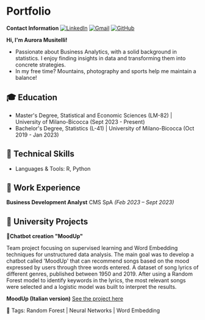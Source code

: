 # Portfolio

**Contact Information**
[![LinkedIn](https://img.shields.io/badge/LinkedIn-blue?logo=linkedin&logoColor=white)](https://www.linkedin.com/in/aurora-musitelli-bb1464195/)
[![Gmail](https://img.shields.io/badge/Gmail-red?logo=gmail&logoColor=white)](mailto:musitelliaurora@gmail.com)
[![GitHub](https://img.shields.io/badge/GitHub-black?logo=github&logoColor=white)](https://github.com/auroraMusitelli)

**Hi, I'm Aurora Musitelli!**
* Passionate about Business Analytics, with a solid background in statistics. I enjoy finding insights in data and transforming them into concrete strategies.
* In my free time? Mountains, photography and sports help me maintain a balance!

## 🎓 Education
* Master's Degree, Statistical and Economic Sciences (LM-82) | University of Milano-Bicocca (Sept 2023 - Present)
* Bachelor's Degree, Statistics (L-41) | University of Milano-Bicocca (Oct 2019 - Jan 2023)

## 📌 Technical Skills
* Languages & Tools: R, Python

## 📌 Work Experience
**Business Development Analyst** CMS SpA *(Feb 2023 – Sept 2023)*  

## 📌 University Projects

**📄Chatbot creation "MoodUp"**

Team project focusing on supervised learning and Word Embedding techniques for unstructured data analysis. The main goal was to develop a chatbot called 'MoodUp' that can recommend songs based on the mood expressed by users through three words entered. A dataset of song lyrics of different genres, published between 1950 and 2019. After using a Random Forest model to identify keywords in the lyrics, the most relevant songs were selected and a logistic model was built to interpret the results.

**MoodUp (Italian version)** [See the project here](https://github.com/auroraMusitelli/Portfolio/blob/main/MoodUp_report.pdf)

📎 Tags: Random Forest | Neural Networks | Word Embedding 
